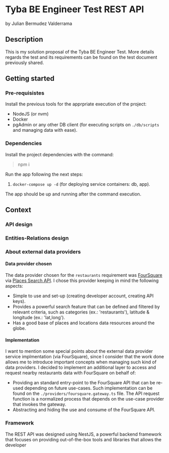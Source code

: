 # Tyba BE Engineer Test REST API

by Julian Bermudez Valderrama

## Description

This is my solution proposal of the Tyba BE Engineer Test. More details regards the test and its requirements can be found on the test document previously shared.

## Getting started

### Pre-requisistes

Install the previous tools for the apprpriate execution of the project:

- NodeJS (or nvm)
- Docker
- pgAdmin or any other DB client (for executing scripts on `./db/scripts` and managing data with ease).

### Dependencies

Install the project dependencies with the command:

> npm i

Run the app following the next steps:

1. `docker-compose up -d` (for deploying service containers: db, app).

The app should be up and running after the command execution.

## Context

### API design

### Entities-Relations design

### About external data providers

#### Data provider chosen

The data provider chosen for the `restaurants` requirement was [FourSquare](https://developer.foursquare.com/) via [Places Search API](https://developer.foursquare.com/reference/place-search). I chose this provider keeping in mind the following aspects:

- Simple to use and set-up (creating developer account, creating API keys).
- Provides a powerful search feature that can be defined and filtered by relevant criteria, such as categories (ex.: 'restaurants'), latitude & longitude (ex.: 'lat,long').
- Has a good base of places and locations data resources around the globe.

#### Implementation

I want to mention some special points about the external data provider service implmentation (via FourSquare), since I consider that the work done allows me to introduce important concepts when managing such kind of data providers.
I decided to implement an additional layer to access and request nearby restaurants data with FourSquare on behalf of:

- Providing an standard entry-point to the FourSquare API that can be re-used depending on future use-cases. Such implementation can be found on the `./providers/foursquare.gateway.ts` file. The API request function is a normalized process that depends on the use-case provider that invokes the gateway.
- Abstracting and hiding the use and consume of the FourSquare API.

### Framework

The REST API was designed using NestJS, a powerful backend framework that focuses on providing out-of-the-box tools and libraries that allows the developer
